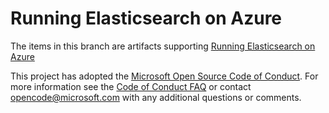 # Running Elasticsearch on Azure

The items in this branch are artifacts supporting [Running Elasticsearch on Azure
](https://azure.microsoft.com/documentation/articles/guidance-elasticsearch/)


This project has adopted the [Microsoft Open Source Code of Conduct](https://opensource.microsoft.com/codeofconduct/). For more information see the [Code of Conduct FAQ](https://opensource.microsoft.com/codeofconduct/faq/) or contact [opencode@microsoft.com](mailto:opencode@microsoft.com) with any additional questions or comments.

